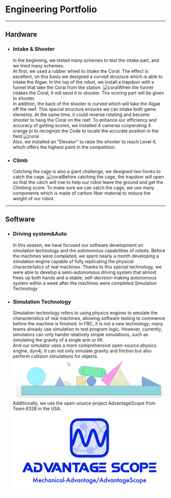 # Engineering Portfolio
---
## Hardware

+ ### Intake & Shooter

    In the beginning, we tested many schemes to test the intake part, and we tried many schemes. <br> At first, we used a rubber wheel to intake the Coral. The effect is excellent, on this basis we designed a curved structure which is able to intake the Algae. In the top of the robot, we install a trapdoor with a funnel that take the Coral from the station. ![coral](coral.jpg)When the funnel intakes the Coral, it will send it to shooter. The scoring part will be given to shooter. <br> In addition, the back of the shooter is curved which will take the Algae off the reef. This special structure ensures we can intake both game elements. At the same time, it could reverse rotating and become shooter to hang the Coral on the reef. To enhance our efficiency and accuracy of getting scores, we installed 4 cameras cooperating 4 orange pi to recognize the Code to locate the accurate position in the field.![coral](orange.jpg) <br> Also, we installed an "Elevator" to raise the shooter to reach Level 4, which offers the highest point in the competition. 
    



+ ### Climb
    Catching the cage is also a giant challenge, we designed two hooks to catch the cage. ![coral](hook.jpg)Before catching the cage, the trapdoor will open so that the catch will rise to help our robot leave the ground and get the Climbing score. To make sure we can catch the cage, we use many components which is made of carbon fiber material to reduce the weight of our robot. 



---
## Software

+ ### Driving system&Auto
    In this season, we have focused our software development on simulation technology and the autonomous capabilities of robots. Before the machines were completed, we spent nearly a month developing a simulation engine capable of fully replicating the physical characteristics of real machines. Thanks to this special technology, we were able to develop a semi-autonomous driving system that almost frees up both hands and a stable, self-decision-making autonomous system within a week after the machines were completed.Simulation Technology



+ ### Simulation Technology
    Simulation technology refers to using physics engines to emulate the characteristics of real machines, allowing software testing to commence before the machine is finished. In FRC, it is not a new technology; many teams already use simulation to test program logic. However, currently, simulators can only handle relatively simple simulations, such as simulating the gravity of a single arm or lift. <br> And our simulator uses a more comprehensive open-source physics engine, dyn4j. It can not only simulate gravity and friction but also perform collision simulations for objects.![dyn4j](dyn4j.PNG) <br> Additionally, we use the open-source project AdvantageScope from Team 6328 in the USA.
    ![AdvantageScope](image.png)